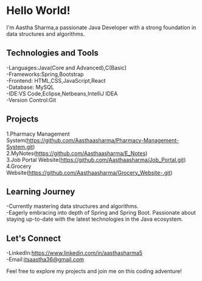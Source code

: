 # Hello World!   

I'm Aastha Sharma,a passionate Java Developer with a strong foundation in data structures and algorithms. 

## Technologies and Tools
-Languages:Java(Core and Advanced),C(Basic)\
-Frameworks:Spring,Bootstrap\
-Frontend: HTML,CSS,JavaScript,React\
-Database: MySQL\
-IDE:VS Code,Eclipse,Netbeans,IntelliJ IDEA\
-Version Control:Git

## Projects
1.Pharmacy Management System(https://github.com/Aasthaasharma/Pharmacy-Management-System.git) \
2.MyNotes(https://github.com/Aasthaasharma/E_Notes) \
3.Job Portal Website(https://github.com/Aasthaasharma/Job_Portal.git) \
4.Grocery Website(https://github.com/Aasthaasharma/Grocery_Website-.git)

## Learning Journey
-Currently mastering data structures and algorithms.\
-Eagerly embracing into depth of Spring and Spring Boot. Passionate about staying up-to-date with the latest technologies in the Java ecosystem.

## Let's Connect

-LinkedIn:https://www.linkedin.com/in/aasthasharma5 \
-Email:itsaastha36@gmail.com

Feel free to explore my projects and join me on this coding adventure!
